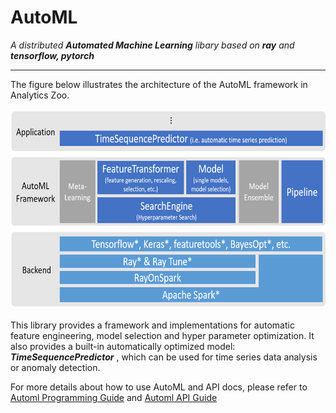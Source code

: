 # AutoML
_A distributed **Automated Machine Learning** libary based on **ray** and **tensorflow, pytorch**_


---
The figure below illustrates the architecture of the AutoML framework in Analytics Zoo.
<div align="center">
   <p align="center"> <img src="../../../docs/docs/Image/automl_framework.png" height=320px; weight=718px;"><br></p>
</div>

This library provides a framework and implementations for automatic feature engineering, model selection and hyper parameter optimization. It also provides a built-in automatically optimized model: _**TimeSequencePredictor**_ , which can be used for time series data analysis or anomaly detection. 

For more details about how to use AutoML and API docs, please refer to [Automl Programming Guide](https://analytics-zoo.github.io/master/#ProgrammingGuide/AutoML/forecasting/) and [Automl API Guide](https://analytics-zoo.github.io/master/#APIGuide/AutoML/time-sequence-predictor/)
